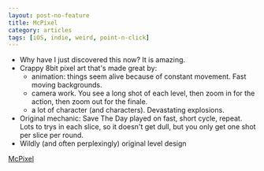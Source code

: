 ```yaml
---
layout: post-no-feature
title: McPixel
category: articles
tags: [iOS, indie, weird, point-n-click]
---
```


* Why have I just discovered this now? It is amazing.
* Crappy 8bit pixel art that's made great by:
    * animation: things seem alive because of constant movement. Fast moving backgrounds.
    * camera work. You see a long shot of each level, then zoom in for the action, then zoom out for the finale.
    * a lot of character (and characters). Devastating explosions.
* Original mechanic: Save The Day played on fast, short cycle, repeat. Lots to trys in each slice, so it doesn't get dull, but you only get one shot per slice per round.
* Wildly (and often perplexingly) original level design

[McPixel](http://mcpixel.net/)